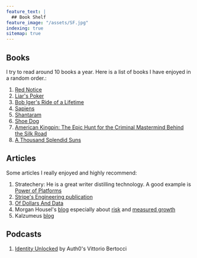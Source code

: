 ```yaml
---
feature_text: |
  ## Book Shelf
feature_image: "/assets/SF.jpg"
indexing: true
sitemap: true
---
```


## Books

I try to read around 10 books a year. Here is a list of books I have enjoyed in a random order.:

1. [Red Notice](https://www.amazon.com/Red-Notice-Finance-Murder-Justice/dp/1476755744)
2. [Liar's Poker](https://www.amazon.com/gp/product/B003E20ZRY)
3. [Bob Iger's Ride of a Lifetime](https://www.amazon.com/The-Ride-of-Lifetime-Robert-Iger-audiobook/dp/B07QW2LHN4)
4. [Sapiens](https://www.goodreads.com/book/show/23692271-sapiens)
5. [Shantaram](https://www.goodreads.com/book/show/33600.Shantaram)
6. [Shoe Dog](https://www.goodreads.com/book/show/27220736-shoe-dog)
7. [American Kingpin: The Epic Hunt for the Criminal Mastermind Behind the Silk Road](https://www.goodreads.com/book/show/31920777-american-kingpin)
8. [A Thousand Splendid Suns](https://www.goodreads.com/book/show/128029.A_Thousand_Splendid_Suns)

## Articles

Some articles I really enjoyed and highly recommend:

1. Stratechery: He is a great writer distilling technology. A good example is [Power of Platforms](https://stratechery.com/2019/shopify-and-the-power-of-platforms/)
2. [Stripe's Engineering publication](https://increment.com/)
3. [Of Dollars And Data](https://ofdollarsanddata.com/popular-posts/)
4. Morgan Housel's [blog](https://www.collaborativefund.com/blog/authors/morgan/) especially about [risk](https://www.collaborativefund.com/blog/the-three-sides-of-risk/) and [measured growth](https://www.collaborativefund.com/blog/too-much-too-soon-too-fast/)
5. Kalzumeus [blog](https://www.kalzumeus.com/greatest-hits/)

## Podcasts

1. [Identity Unlocked](https://identityunlocked.auth0.com/public/49/Identity,-Unlocked.--bed7fada) by Auth0's Vittorio Bertocci